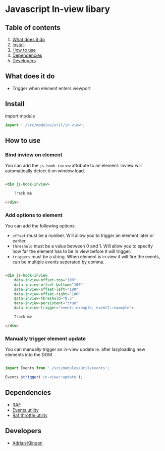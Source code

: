 
# Javascript In-view libary

## Table of contents
1. [What does it do](#markdown-header-what-does-it-do)
2. [Install](#markdown-header-install)
3. [How to use](#markdown-header-how-to-use)
4. [Dependencies](#markdown-header-dependencies)
5. [Developers](#markdown-header-developers)


## What does it do
* Trigger when element enters viewport

## Install
Import module
```javascript
import './src/modules/util/in-view';
```

## How to use

### Bind inview on element

You can add the `js-hook-inview` attribute to an element. Inview will automatically detect it on window load.
```html

<div js-hook-inview>

    Track me

</div>

```

### Add options to element

You can add the following options:
* `offset` must be a number. Will allow you to trigger an element later or earlier.
* `threshold` must be a value between 0 and 1. Will allow you to specify how far the element has to be in view before it will trigger.
* `triggers` must be a string. When element is in view it will fire the events, can be multiple events seperated by comma.

```html

<div js-hook-inview
    data-inview-offset-top="100"
    data-inview-offset-bottom="100"
    data-inview-offset-left="100"
    data-inview-offset-right="100"
    data-inview-threshold="0.5"
    data-inview-persistent="true"
    data-inview-trigger="event::example, event2::example">

    Track me

</div>

```

### Manually trigger element update
You can manually trigger an in-view update ie. after lazyloading new elements into the DOM

```javascript

import Events from './src/modules/util/events';

Events.$trigger('in-view::update');

```

## Dependencies
* [RAF](https://www.npmjs.com/package/raf)
* [Events utility](/utilities/events/)
* [Raf throttle utility](/utilities/raf-throttle/)

## Developers
* [Adrian Klingen](mailto:adrian@tamtam.nl)
